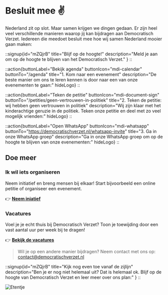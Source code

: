 # Besluit mee ✌️

Nederland zit op slot. Maar samen krijgen we dingen gedaan. Er zijn heel veel verschillende manieren waarop jij kan bijdragen aan Democratisch Verzet. Iedereen die meedoet besluit mee hoe wij samen Nederland mooier gaan maken:

::signup{id="mZQjrB" title="Blijf op de hoogte!" description="Meld je aan om op de hoogte te blijven van het Democratisch Verzet." }
::

::action{buttonLabel="Bekijk agenda" buttonIcon="mdi-calendar" buttonTo="/agenda" title="1. Kom naar een evenement" description="De beste manier om ons te leren kennen is door naar een van onze evenementen te gaan:" hideLogo}
::

::action{buttonLabel="Teken de petitie" buttonIcon="mdi-document-sign" buttonTo="/petities/geen-vertrouwen-in-politiek" title="2. Teken de petitie: wij hebben geen vertrouwen in politiek" description="Wij zijn klaar met het kinderachtige geruzie in de politiek. Teken onze petitie en deel met zo veel mogelijk vrienden:" hideLogo}
::

::action{buttonLabel="Open WhatsApp" buttonIcon="mdi-whatsapp" buttonTo="https://democratischverzet.nl/whatsapp-invite" title="3. Ga in onze WhatsApp groep" description="Ga in onze WhatsApp groep om op de hoogte te blijven van onze evenementen:" hideLogo}
::

## Doe meer

### Ik wil iets organiseren

Neem initiatief en breng mensen bij elkaar! Start bijvoorbeeld een online petitie of organiseer een evenement.

👉 [**Neem iniatief**](https://airtable.com/embed/apptnTq5FKTItnpIM/shrQsAFURm6hZUjhV/tblaKMt8NOJ2VO1wQ)

### Vacatures

Voel je je echt thuis bij Democratisch Verzet? Toon je toewijding door een vast aantal uur per week bij te dragen!

👉 [**Bekijk de vacatures**](/vacatures)

> Wil je op een andere manier bijdragen? Neem contact met ons op: [contact@democratischverzet.nl](mailto:contact@democratischverzet.nl)

::signup{id="mZQjrB" title="Kijk nog even toe vanaf de zijlijn" description="Ben je er nog niet helemaal uit? Dat is helemaal ok. Blijf op de hoogte van Democratisch Verzet en leer meer over ons plan:" }
::

![Etentje](/img/etentje.webp)
